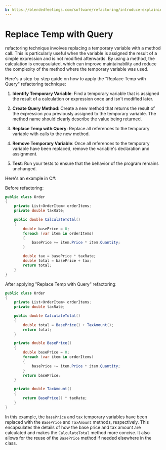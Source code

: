 ```yaml
---
b: https://blendedfeelings.com/software/refactoring/introduce-explaining-variable-refactoring.md
---
```


# Replace Temp with Query
refactoring technique involves replacing a temporary variable with a method call. This is particularly useful when the variable is assigned the result of a simple expression and is not modified afterwards. By using a method, the calculation is encapsulated, which can improve maintainability and reduce the complexity of the method where the temporary variable was used.

Here's a step-by-step guide on how to apply the "Replace Temp with Query" refactoring technique:

1. **Identify Temporary Variable**: Find a temporary variable that is assigned the result of a calculation or expression once and isn't modified later.

2. **Create Query Method**: Create a new method that returns the result of the expression you previously assigned to the temporary variable. The method name should clearly describe the value being returned.

3. **Replace Temp with Query**: Replace all references to the temporary variable with calls to the new method.

4. **Remove Temporary Variable**: Once all references to the temporary variable have been replaced, remove the variable's declaration and assignment.

5. **Test**: Run your tests to ensure that the behavior of the program remains unchanged.

Here's an example in C#:

Before refactoring:

```csharp
public class Order
{
    private List<OrderItem> orderItems;
    private double taxRate;

    public double CalculateTotal()
    {
        double basePrice = 0;
        foreach (var item in orderItems)
        {
            basePrice += item.Price * item.Quantity;
        }

        double tax = basePrice * taxRate;
        double total = basePrice + tax;
        return total;
    }
}
```

After applying "Replace Temp with Query" refactoring:

```csharp
public class Order
{
    private List<OrderItem> orderItems;
    private double taxRate;

    public double CalculateTotal()
    {
        double total = BasePrice() + TaxAmount();
        return total;
    }

    private double BasePrice()
    {
        double basePrice = 0;
        foreach (var item in orderItems)
        {
            basePrice += item.Price * item.Quantity;
        }
        return basePrice;
    }

    private double TaxAmount()
    {
        return BasePrice() * taxRate;
    }
}
```

In this example, the `basePrice` and `tax` temporary variables have been replaced with the `BasePrice` and `TaxAmount` methods, respectively. This encapsulates the details of how the base price and tax amount are calculated and makes the `CalculateTotal` method more concise. It also allows for the reuse of the `BasePrice` method if needed elsewhere in the class.